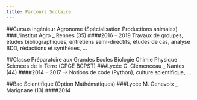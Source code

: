 ```yaml
---
title: Parcours Scolaire
---
```

##Cursus ingénieur Agronome (Spécialisation Productions animales)
###L’institut Agro _ Rennes (35)
####2016 – 2019
Travaux de groupes, études bibliographiques, entretiens semi-directifs,
études de cas, analyse BDD, rédactions et synthèses, ...

##Classe Préparatoire aux Grandes Ecoles Biologie Chimie Physique Sciences de la Terre (CPGE BCPST)
###Lycée G. Clémenceau _ Nantes (44)
####2014 – 2017
→ Notions de code (Python), culture scientifique, ...

##Bac Scientifique (Option Mathématiques)
###Lycée M. Genevoix _ Marignane (13)
####2014
